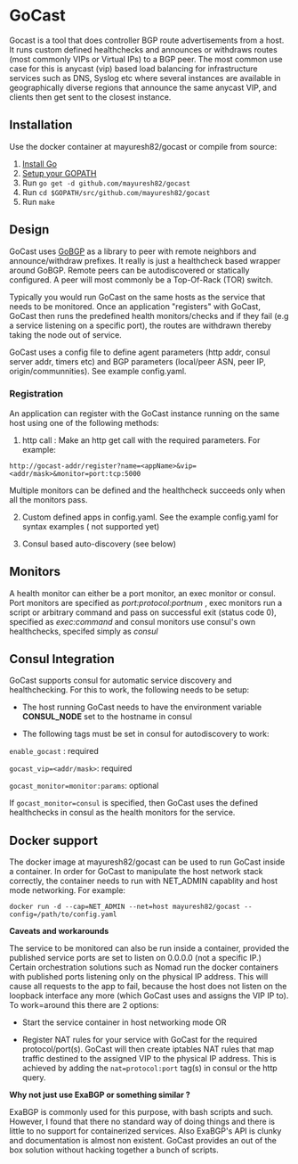 # GoCast

Gocast is a tool that does controller BGP route advertisements from a host. It runs custom defined healthchecks and announces or withdraws routes (most commonly VIPs or Virtual IPs) to a BGP peer.
The most common use case for this is anycast (vip) based load balancing for infrastructure services such as DNS, Syslog etc where several instances are available in geographically diverse regions that announce the same anycast VIP, and clients then get sent to the closest instance.

## Installation
Use the docker container at mayuresh82/gocast or compile from source:

1. [Install Go](https://golang.org/doc/install)
2. [Setup your GOPATH](https://golang.org/doc/code.html#GOPATH)
3. Run `go get -d github.com/mayuresh82/gocast`
4. Run `cd $GOPATH/src/github.com/mayuresh82/gocast`
5. Run `make`

## Design

GoCast uses [GoBGP](https://github.com/osrg/gobgp) as a library to peer with remote neighbors and announce/withdraw prefixes. It really is just a healthcheck based wrapper around GoBGP. Remote peers can be autodiscovered or statically configured. A peer will most commonly be a Top-Of-Rack (TOR) switch.

Typically you would run GoCast on the same hosts as the service that needs to be monitored.
Once an application "registers" with GoCast, GoCast then runs the predefined health monitors/checks and if they fail (e.g a service listening on a specific port), the routes are withdrawn thereby taking the node out of service.

GoCast uses a config file to define agent parameters (http addr, consul server addr, timers etc) and BGP parameters (local/peer ASN, peer IP, origin/communnities). See example config.yaml.

### Registration
An application can register with the GoCast instance running on the same host using one of the following methods:
1. http call : Make an http get call with the required parameters. For example:
```
http://gocast-addr/register?name=<appName>&vip=<addr/mask>&monitor=port:tcp:5000
```
Multiple monitors can be defined and the healthcheck succeeds only when all the monitors pass.

2. Custom defined apps in config.yaml. See the example config.yaml for syntax examples ( not supported yet)

3. Consul based auto-discovery (see below)

## Monitors
A health monitor can either be a port monitor, an exec monitor or consul. Port monitors are specified as *port:protocol:portnum* , exec monitors run a script or arbitrary command and pass on successful exit (status code 0), specified as *exec:command* and consul monitors use consul's own healthchecks, specifed simply as *consul*

## Consul Integration
GoCast supports consul for automatic service discovery and healthchecking. For this to work, the following needs to be setup:
- The host running GoCast needs to have the environment variable **CONSUL_NODE** set to the hostname in consul

- The following tags must be set in consul for autodiscovery to work:

`enable_gocast` : required

`gocast_vip=<addr/mask>`: required

`gocast_monitor=monitor:params`: optional

If `gocast_monitor=consul` is specified, then GoCast uses the defined healthchecks in consul as the health monitors for the service.

## Docker support
The docker image at mayuresh82/gocast can be used to run GoCast inside a container. In order for GoCast to manipulate the host network stack correctly, the container needs to run with NET_ADMIN capablity and host mode networking. For example:
```
docker run -d --cap=NET_ADMIN --net=host mayuresh82/gocast --config=/path/to/config.yaml
```

**Caveats and workarounds**

The service to be monitored can also be run inside a container, provided the published service ports are set to listen on 0.0.0.0 (not a specific IP.)
Certain orchestration solutions such as Nomad run the docker containers with published ports listening only on the physical IP address. This will cause all requests to the app to fail, because the host does not listen on the loopback interface any more (which GoCast uses and assigns the VIP IP to). To work=around this there are 2 options:

- Start the service container in host networking mode OR

- Register NAT rules for your service with GoCast for the required protocol/port(s). GoCast will then create iptables NAT rules that map traffic destined to the assigned VIP to the physical IP address. This is achieved by adding the `nat=protocol:port` tag(s) in consul or the http query.

**Why not just use ExaBGP or something similar ?**

ExaBGP is commonly used for this purpose, with bash scripts and such.  However, I found that there no standard way of doing things and there is little to no support for containerized services. Also ExaBGP's API is clunky and documentation is almost non existent. GoCast provides an out of the box solution without hacking together a bunch of scripts.
